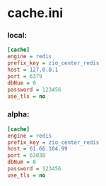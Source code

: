 # cache.ini

### local:

```ini
[cache]
engine = redis
prefix_key = zio_center_redis
host = 127.0.0.1
port = 6379
dbNum = 0
password = 123456
use_tls = no
```

### alpha:

```ini
[cache]
engine = redis
prefix_key = zio_center_redis
host = 61.66.104.99
port = 63038
dbNum = 0
password = 123456
use_tls = no

```
